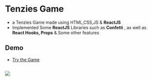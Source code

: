 
# Tenzies Game

- a Tenzies Game made using HTML,CSS,JS & **ReactJS**
- Implemented Some **ReactJS** Libraries such as **Confetti** , as well as **React Hooks, Props** & Some other features

## Demo

- <a href="https://yousef-diab.github.io/tenzies/" target="_blank">Try the Game</a>

##
![](https://am4pap001files.storage.live.com/y4mxMCtPyfaF_zOiX51-yWcCR_GxnGIHYv3IEyRcVoMUCabPgHrvMsX7a8mBR54FtficeZJPjl_z--ICwPVLU0KllKIqGLZz2P3gd5_k3pLX-qGpVSVJHU5A01xmj_oh_aSA8jYIRTCu7XFim4dIoI_vprPyNrT6OPJolktolvUpYzFWOCQA_sQwFUfNRK7OC4o?width=1920&height=1009&cropmode=none)



